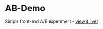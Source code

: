 # AB-Demo
Simple front-end A/B experiment - [view it live!](https://TheJoys2019.github.io/AB-Demo/)
